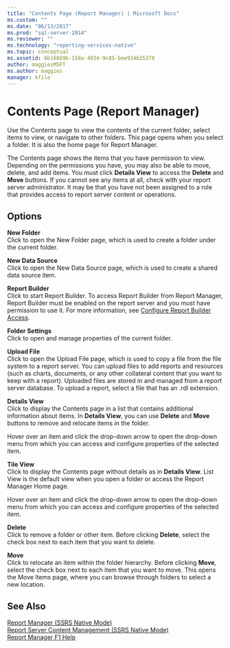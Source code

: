 ```yaml
---
title: "Contents Page (Report Manager) | Microsoft Docs"
ms.custom: ""
ms.date: "06/13/2017"
ms.prod: "sql-server-2014"
ms.reviewer: ""
ms.technology: "reporting-services-native"
ms.topic: conceptual
ms.assetid: 6b16869b-158a-4934-9c85-bee934b35378
author: maggiesMSFT
ms.author: maggies
manager: kfile
---
```

# Contents Page (Report Manager)
  Use the Contents page to view the contents of the current folder, select items to view, or navigate to other folders. This page opens when you select a folder. It is also the home page for Report Manager.  
  
 The Contents page shows the items that you have permission to view. Depending on the permissions you have, you may also be able to move, delete, and add items. You must click **Details View** to access the **Delete** and **Move** buttons. If you cannot see any items at all, check with your report server administrator. It may be that you have not been assigned to a role that provides access to report server content or operations.  
  
## Options  
 **New Folder**  
 Click to open the New Folder page, which is used to create a folder under the current folder.  
  
 **New Data Source**  
 Click to open the New Data Source page, which is used to create a shared data source item.  
  
 **Report Builder**  
 Click to start Report Builder. To access Report Builder from Report Manager, Report Builder must be enabled on the report server and you must have permission to use it. For more information, see [Configure Report Builder Access](report-server/configure-report-builder-access.md).  
  
 **Folder Settings**  
 Click to open and manage properties of the current folder.  
  
 **Upload File**  
 Click to open the Upload File page, which is used to copy a file from the file system to a report server. You can upload files to add reports and resources (such as charts, documents, or any other collateral content that you want to keep with a report). Uploaded files are stored in and managed from a report server database. To upload a report, select a file that has an .rdl extension.  
  
 **Details View**  
 Click to display the Contents page in a list that contains additional information about items. In **Details View**, you can use **Delete** and **Move** buttons to remove and relocate items in the folder.  
  
 Hover over an item and click the drop-down arrow to open the drop-down menu from which you can access and configure properties of the selected item.  
  
 **Tile View**  
 Click to display the Contents page without details as in **Details View**. List View is the default view when you open a folder or access the Report Manager Home page.  
  
 Hover over an item and click the drop-down arrow to open the drop-down menu from which you can access and configure properties of the selected item.  
  
 **Delete**  
 Click to remove a folder or other item. Before clicking **Delete**, select the check box next to each item that you want to delete.  
  
 **Move**  
 Click to relocate an item within the folder hierarchy. Before clicking **Move**, select the check box next to each item that you want to move. This opens the Move Items page, where you can browse through folders to select a new location.  
  
## See Also  
 [Report Manager  &#40;SSRS Native Mode&#41;](../../2014/reporting-services/report-manager-ssrs-native-mode.md)   
 [Report Server Content Management &#40;SSRS Native Mode&#41;](report-server/report-server-content-management-ssrs-native-mode.md)   
 [Report Manager F1 Help](../../2014/reporting-services/report-manager-f1-help.md)  
  
  
